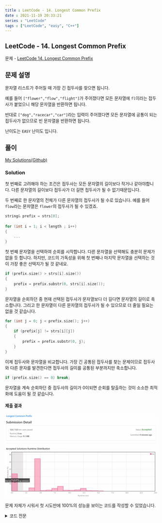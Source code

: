 ```yaml
---
title : LeetCode - 14. Longest Common Prefix
date : 2021-11-19 20:33:21
series : "LeetCode"
tags : ["LeetCode", "easy", "C++"]
---
```


## LeetCode - 14. Longest Common Prefix
문제 - [LeetCode 14. Longest Common Prefix](https://leetcode.com/problems/longest-common-prefix/)

## 문제 설명
문자열 리스트가 주어질 때 가장 긴 접두사를 찾으면 됩니다.

예를 들어 `["flower","flow","flight"]`가 주어졌다면 모든 문자열에 `fl`이라는 접두사가 붙었으니 해당 문자열을 반환하면 됩니다.

반대로 `["dog","racecar","car"]`라는 입력이 주어졌다면 모든 문자열에 공통이 되는 접두사가 없으므로 빈 문자열을 반환하면 됩니다.

난이도는 `EASY` 난이도 입니다.

## 풀이
[My Solutions(Github)](https://github.com/LDobac/leetcode/tree/master/14.%20Longest%20Common%20Prefix)

### Solution
첫 번째로 고려해야 하는 조건은 접두사는 모든 문자열의 길이보다 작거나 같아야합니다. 다른 문자열의 길이보다 접두사가 더 길면 접두사가 될 수 없기때문입니다.

두 번째로 한 문자열의 전체가 다른 문자열의 접두사가 될 수로 있습니다. 예를 들어 `flow`라는 문자열은 `flower`의 접두사가 될 수 있겠죠.

```cpp
string& prefix = strs[0];

for (int i = 1; i < length ; i++)
{
    ...
}
```
첫 번째 문자열을 선택하여 순회를 시작합니다. 다른 문자열을 선택해도 충분히 문제가 없을 듯 합니다. 하지만, 코드의 가독성을 위해 첫 번째나 마지막 문자열을 선택하는 것이 가장 좋은 선택지가 될 것 같네요.


```cpp
if (prefix.size() > strs[i].size())
{
    prefix = prefix.substr(0, strs[i].size());
}
```

문자열을 순회하던 중 현재 선택된 접두사가 문자열보다 더 길다면 문자열의 길이로 축소합니다. 그리고 한 문자열이 다른 문자열의 접두사가 될 수 있으므로 더 줄일 필요는 없을 것 같습니다.

```cpp
for (int j = 0; j < prefix.size(); j++)
{
    if (prefix[j] != strs[i][j])
    {
        prefix = prefix.substr(0, j);
    }
}
```

이제 접두사와 문자열을 비교합니다. 가장 긴 공통된 접두사를 찾는 문제이므로 접두사와 다른 문자를 발견한다면 접두사의 길이를 공통된 부분까지만 축소합니다.

```cpp
if (prefix.size() == 0) break;
```

문자열을 계속 순회하던 중 접두사의 길이가 0이되면 순회를 탈출하는 것이 소소한 최적화에 도움이 될 것 같습니다.

#### 제출 결과
![Solution 1 result](./images/14/result_1.webp)

문제 자체가 시워서 첫 시도만에 100%의 성능을 보이는 코드를 작성할 수 있었습니다.

<details>
<summary>코드 전문</summary>
    
```cpp
class Solution 
{
public:
    string longestCommonPrefix(vector<string>& strs) 
    {
        int length = strs.size();

        if (length == 0) return "";
        else if (length == 1) return strs[0];

        string& prefix = strs[0];

        for (int i = 1; i < length ; i++)
        {
            if (prefix.size() > strs[i].size())
            {
                prefix = prefix.substr(0, strs[i].size());
            }

            for (int j = 0; j < prefix.size(); j++)
            {
                if (prefix[j] != strs[i][j])
                {
                    prefix = prefix.substr(0, j);
                }
            }

            if (prefix.size() == 0) break;
        }

        return prefix;
    }
};
```

</details>
